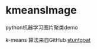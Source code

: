 # kmeansImage
python机器学习图片聚类demo

k-means 算法来自GitHub [stuntgoat](https://github.com/stuntgoat/kmeans)